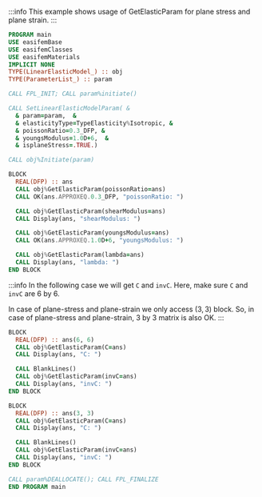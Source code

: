 :::info
This example shows usage of GetElasticParam for plane stress and plane strain.
:::

```fortran
PROGRAM main
USE easifemBase
USE easifemClasses
USE easifemMaterials
IMPLICIT NONE
TYPE(LinearElasticModel_) :: obj
TYPE(ParameterList_) :: param

CALL FPL_INIT; CALL param%initiate()

CALL SetLinearElasticModelParam( &
  & param=param,  &
  & elasticityType=TypeElasticity%Isotropic, &
  & poissonRatio=0.3_DFP, &
  & youngsModulus=1.0D+6,  &
  & isplaneStress=.TRUE.)

CALL obj%Initiate(param)

BLOCK
  REAL(DFP) :: ans
  CALL obj%GetElasticParam(poissonRatio=ans)
  CALL OK(ans.APPROXEQ.0.3_DFP, "poissonRatio: ")

  CALL obj%GetElasticParam(shearModulus=ans)
  CALL Display(ans, "shearModulus: ")

  CALL obj%GetElasticParam(youngsModulus=ans)
  CALL OK(ans.APPROXEQ.1.0D+6, "youngsModulus: ")

  CALL obj%GetElasticParam(lambda=ans)
  CALL Display(ans, "lambda: ")
END BLOCK
```

:::info
In the following case we will get `C` and `invC`. Here, make sure `C` and `invC` are 6 by 6.

In case of plane-stress and plane-strain we only access $(3,3)$ block. So, in case of plane-stress and plane-strain, 3 by 3 matrix is also OK.
:::

```fortran
BLOCK
  REAL(DFP) :: ans(6, 6)
  CALL obj%GetElasticParam(C=ans)
  CALL Display(ans, "C: ")

  CALL BlankLines()
  CALL obj%GetElasticParam(invC=ans)
  CALL Display(ans, "invC: ")
END BLOCK

BLOCK
  REAL(DFP) :: ans(3, 3)
  CALL obj%GetElasticParam(C=ans)
  CALL Display(ans, "C: ")

  CALL BlankLines()
  CALL obj%GetElasticParam(invC=ans)
  CALL Display(ans, "invC: ")
END BLOCK

CALL param%DEALLOCATE(); CALL FPL_FINALIZE
END PROGRAM main
```
